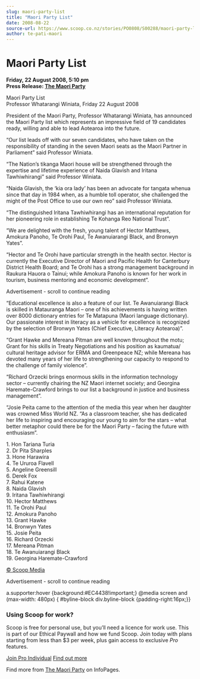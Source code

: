 ```yaml
---
slug: maori-party-list
title: "Maori Party List"
date: 2008-08-22
source-url: https://www.scoop.co.nz/stories/PO0808/S00288/maori-party-list.htm
author: te-pati-maori
---
```

Maori Party List
================

**Friday, 22 August 2008, 5:10 pm**  
**Press Release: [The Maori Party](https://info.scoop.co.nz/The_Maori_Party)**

Maori Party List  
Professor Whatarangi Winiata, Friday 22 August 2008

President of the Maori Party, Professor Whatarangi Winiata, has announced the Maori Party list which represents an impressive field of 19 candidates ready, willing and able to lead Aotearoa into the future.

“Our list leads off with our seven candidates, who have taken on the responsibility of standing in the seven Maori seats as the Maori Partner in Parliament” said Professor Winiata.

“The Nation’s tikanga Maori house will be strengthened through the expertise and lifetime experience of Naida Glavish and Iritana Tawhiwhirangi” said Professor Winiata.

“Naida Glavish, the ‘kia ora lady’ has been an advocate for tangata whenua since that day in 1984 when, as a humble toll operator, she challenged the might of the Post Office to use our own reo” said Professor Winiata.

“The distinguished Iritana Tawhiwhirangi has an international reputation for her pioneering role in establishing Te Kohanga Reo National Trust”.

“We are delighted with the fresh, young talent of Hector Matthews, Amokura Panoho, Te Orohi Paul, Te Awanuiarangi Black, and Bronwyn Yates”.

“Hector and Te Orohi have particular strength in the health sector. Hector is currently the Executive Director of Maori and Pacific Health for Canterbury District Health Board; and Te Orohi has a strong management background in Raukura Hauora o Tainui; while Amokura Panoho is known for her work in tourism, business mentoring and economic development”.

Advertisement - scroll to continue reading





“Educational excellence is also a feature of our list. Te Awanuiarangi Black is skilled in Matauranga Maori – one of his achievements is having written over 8000 dictionary entries for Te Matapuna (Maori language dictionary). Our passionate interest in literacy as a vehicle for excellence is recognized by the selection of Bronwyn Yates (Chief Executive, Literacy Aotearoa)”.

“Grant Hawke and Mereana Pitman are well known throughout the motu; Grant for his skills in Treaty Negotiations and his position as kaumatua/ cultural heritage advisor for ERMA and Greenpeace NZ; while Mereana has devoted many years of her life to strengthening our capacity to respond to the challenge of family violence”.

“Richard Orzecki brings enormous skills in the information technology sector – currently chairing the NZ Maori internet society; and Georgina Haremate-Crawford brings to our list a background in justice and business management”.

“Josie Peita came to the attention of the media this year when her daughter was crowned Miss World NZ. “As a classroom teacher, she has dedicated her life to inspiring and encouraging our young to aim for the stars – what better metaphor could there be for the Maori Party – facing the future with enthusiasm”.

1\. Hon Tariana Turia  
2\. Dr Pita Sharples  
3\. Hone Harawira  
4\. Te Ururoa Flavell  
5\. Angeline Greensill  
6\. Derek Fox  
7\. Rahui Katene  
8\. Naida Glavish  
9\. Iritana Tawhiwhirangi  
10\. Hector Matthews  
11\. Te Orohi Paul  
12\. Amokura Panoho  
13\. Grant Hawke  
14\. Bronwyn Yates  
15\. Josie Peita  
16\. Richard Orzecki  
17\. Mereana Pitman  
18\. Te Awanuiarangi Black  
19\. Georgina Haremate-Crawford  

[© Scoop Media](http://www.scoop.co.nz/about/terms.html)  

Advertisement - scroll to continue reading



a.supporter:hover {background:#EC4438!important;} @media screen and (max-width: 480px) { #byline-block div.byline-block {padding-right:16px;}}

### Using Scoop for work?

Scoop is free for personal use, but you’ll need a licence for work use. This is part of our Ethical Paywall and how we fund Scoop. Join today with plans starting from less than $3 per week, plus gain access to exclusive _Pro_ features.  
  
[Join Pro Individual](https://pro.scoop.co.nz/Individual/?from=ProIn24) [Find out more](https://pro.scoop.co.nz/using-scoop-for-work/?from=ProIn24)

Find more from [The Maori Party](https://info.scoop.co.nz/The_Maori_Party) on InfoPages.